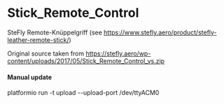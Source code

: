 # Stick_Remote_Control
SteFly Remote-Knüppelgriff (see https://www.stefly.aero/product/stefly-leather-remote-stick/)

Original source  taken from https://stefly.aero/wp-content/uploads/2017/05/Stick_Remote_Control_vs.zip


#### Manual update
platformio run -t upload --upload-port /dev/ttyACM0
